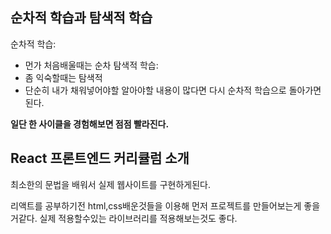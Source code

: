 ## 순차적 학습과 탐색적 학습
순차적 학습: 
- 먼가 처음배울때는 순차
탐색적 학습:
- 좀 익숙할때는 탐색적
- 단순히 내가 채워넣어야할 알아야할 내용이 많다면 다시 순차적 학습으로 돌아가면된다.

**일단 한 사이클을 경험해보면 점점 빨라진다.**

## React 프론트엔드 커리큘럼 소개
최소한의 문법을 배워서 실제 웹사이트를 구현하게된다.

리액트를 공부하기전 html,css배운것들을 이용해 먼저 프로젝트를 만들어보는게 좋을거같다.
실제 적용할수있는 라이브러리를 적용해보는것도 좋다.